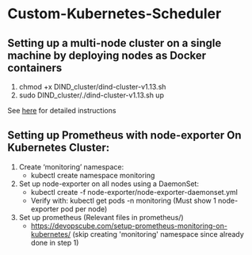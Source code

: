 # Custom-Kubernetes-Scheduler

## Setting up a multi-node cluster on a single machine by deploying nodes as Docker containers
1. chmod +x DIND_cluster/dind-cluster-v1.13.sh
2. sudo DIND_cluster/./dind-cluster-v1.13.sh up

See [here](https://www.mirantis.com/blog/multi-kubernetes-kdc-quick-and-dirty-guide/) for detailed instructions

## Setting up Prometheus with node-exporter On Kubernetes Cluster: 
1. Create ‘monitoring’ namespace:
   - kubectl create namespace monitoring
2. Set up node-exporter on all nodes using a DaemonSet: 
   - kubectl create -f node-exporter/node-exporter-daemonset.yml
   - Verify with: kubectl get pods -n monitoring (Must show 1 node-exporter pod per node)
3. Set up prometheus (Relevant files in prometheus/) 
   - https://devopscube.com/setup-prometheus-monitoring-on-kubernetes/ (skip creating 'monitoring' namespace since already done in step 1)

